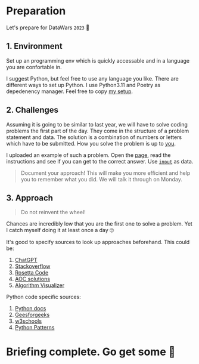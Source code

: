 # Preparation

Let's prepare for DataWars `2023` 🚀

## 1. Environment

Set up an programming env which is quickly accessable and in a language you are confortable in.

I suggest Python, but feel free to use any language you like.
There are different ways to set up Python. I use Python3.11 and Poetry as depedenency manager. Feel free to copy [my setup](https://github.com/3lLobo/starshipToml#python).

## 2. Challenges

Assuming it is going to be similar to last year, we will have to solve coding problems the first part of the day.
They come in the structure of a problem statement and data.
The solution is a combination of numbers or letters which have to be submitted.
How you solve the problem is up to [you](https://chat.openai.com/).

I uploaded an example of such a problem. Open the [page](./practice01.html), read the instructions and see if you can get to the correct answer. Use [`input`](./input) as data.

> Document your approach! This will make you more efficient and help you to remember what you did. We will talk it through on Monday.


## 3. Approach

> Do not reinvent the wheel!

Chances are incredibly low that you are the first one to solve a problem. 
Yet I catch myself doing it at least once a day 🙄

It's good to specify sources to look up approaches beforehand.
This could be:
1. [ChatGPT](https://chat.openai.com/)
1. [Stackoverflow](https://stackoverflow.com/)
2. [Rosetta Code](https://rosettacode.org/wiki/Rosetta_Code)
4. [AOC solutions](https://github.com/Bogdanp/awesome-advent-of-code)
5. [Algorithm Visualizer](https://algorithm-visualizer.org/)

Python code specific sources:
1. [Python docs](https://docs.python.org/3/)
2. [Geesforgeeks](https://www.geeksforgeeks.org/python-programming-language/)
3. [w3schools](https://www.w3schools.com/python/)
4. [Python Patterns](https://www.python-patterns.guide/)


# Briefing complete. Go get some 🚀